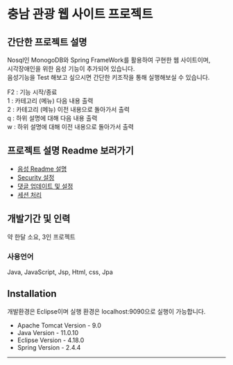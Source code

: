 # 충남 관광 웹 사이트 프로젝트

## 간단한 프로젝트 설명

Nosql인 MonogoDB와 Spring FrameWork를 활용하여 구현한 웹 사이트이며,  
시각장애인을 위한 음성 기능이 추가되어 있습니다.  
음성기능을 Test 해보고 싶으시면 간단한 키조작을 통해 실행해보실 수 있습니다.  
  
F2 : 기능 시작/종료  
1 : 카테고리 (메뉴) 다음 내용 출력  
2 : 카테고리 (메뉴) 이전 내용으로 돌아가서 출력  
q : 하위 설명에 대해 다음 내용 출력  
w : 하위 설명에 대해 이전 내용으로 돌아가서 출력  

## 프로젝트 설명 Readme 보러가기
* [음성 Readme 설명](https://github.com/junhajung/tour_project/blob/main/tour/src/main/java/com/example/controller/Readme.md)
* [Security 설정](https://github.com/junhajung/tour_project/blob/main/tour/src/main/java/com/example/security/Readme.md)
* [댓글 업데이트 및 설정](https://github.com/junhajung/tour_project/blob/main/tour/src/main/java/com/example/controller/%EB%8C%93%EA%B8%80Readme.md)
* [세션 처리](https://github.com/junhajung/tour_project/blob/main/tour/src/main/java/com/example/aop/Readme.md)


## 개발기간 및 인력

약 한달 소요, 3인 프로젝트

### 사용언어
Java, JavaScript, Jsp, Html, css, Jpa

## Installation
개발환경은 Eclipse이며 실행 환경은 localhost:9090으로 실행이 가능합니다.

* Apache Tomcat Version - 9.0
* Java Version - 11.0.10
* Eclipse Version - 4.18.0
* Spring Version - 2.4.4

* * *

